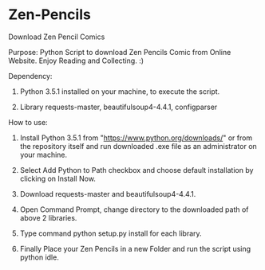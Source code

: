 # Zen-Pencils
Download Zen Pencil Comics

Purpose: Python Script to download Zen Pencils Comic from Online Website. Enjoy Reading and Collecting. :)

Dependency: 

1) Python 3.5.1 installed on your machine, to execute the script.

2) Library requests-master, beautifulsoup4-4.4.1, configparser



How to use:

1) Install Python 3.5.1 from "https://www.python.org/downloads/" or from the repository itself and run downloaded .exe file as an administrator on your machine.

2) Select Add Python to Path checkbox and choose default installation by clicking on Install Now.

3) Download requests-master and beautifulsoup4-4.4.1.

4) Open Command Prompt, change directory to the downloaded path of above 2 libraries.

5) Type command python setup.py install for each library.

6) Finally Place your Zen Pencils in a new Folder and run the script using python idle.

